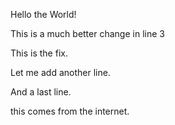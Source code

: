 Hello the World!

This is a much better change in line 3

This is the fix.

Let me add another line.

And a last line.

this comes from the internet.
